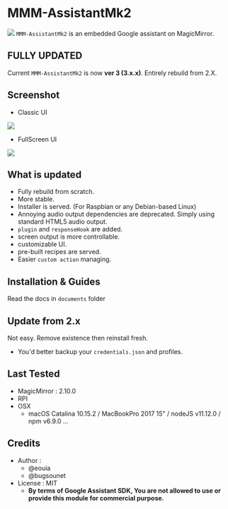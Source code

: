 # MMM-AssistantMk2
![](https://raw.githubusercontent.com/bugsounet/MMM-AssistantMk2/3-dev/resources/AMk2_Big.png)
`MMM-AssistantMk2` is an embedded Google assistant on MagicMirror.

## **FULLY UPDATED**
Current `MMM-AssistantMk2` is now **ver 3 (3.x.x)**.
Entirely rebuild from 2.X.

## Screenshot
- Classic UI

![](https://raw.githubusercontent.com/bugsounet/MMM-AssistantMk2/3-dev/resources/previewUI.jpg)

- FullScreen UI

![](https://raw.githubusercontent.com/bugsounet/MMM-AssistantMk2/3-dev/resources/previewFS.jpg)

## What is updated
- Fully rebuild from scratch.
- More stable.
- Installer is served. (For Raspbian or any Debian-based Linux)
- Annoying audio output dependencies are deprecated. Simply using standard HTML5 audio output.
- `plugin` and `responseHook` are added.
- screen output is more controllable.
- customizable UI.
- pre-built recipes are served.
- Easier `custom action` managing.

## Installation & Guides
Read the docs in `documents` folder

## Update from 2.x
Not easy. Remove existence then reinstall fresh.
- You'd better backup your `credentials.json` and profiles.

## Last Tested
- MagicMirror : 2.10.0
- RPI
- OSX
  - macOS Catalina 10.15.2 / MacBookPro 2017 15" / nodeJS v11.12.0 / npm v6.9.0
...

## Credits
- Author :
  - @eouia
  - @bugsounet
- License : MIT
  - **By terms of Google Assistant SDK, You are not allowed to use or provide this module for commercial purpose.**
